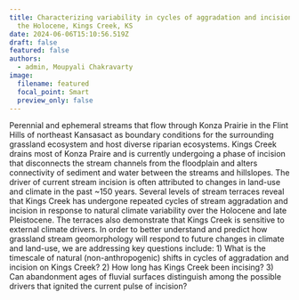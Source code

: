 ```yaml
---
title: Characterizing variability in cycles of aggradation and incision during
  the Holocene, Kings Creek, KS
date: 2024-06-06T15:10:56.519Z
draft: false
featured: false
authors:
  - admin, Moupyali Chakravarty
image:
  filename: featured
  focal_point: Smart
  preview_only: false
---
```

Perennial and ephemeral streams that flow through Konza Prairie in the Flint Hills of northeast Kansasact as boundary conditions for the surrounding grassland ecosystem and host diverse riparian ecosystems. Kings Creek drains most of Konza Praire and is currently undergoing a phase of incision that disconnects the stream channels from the floodplain and alters connectivity of sediment and water between the streams and hillslopes. The driver of current stream incision is often attributed to changes in land-use and climate in the past ~150 years. Several levels of stream terraces reveal that Kings Creek has undergone repeated cycles of stream aggradation and incision in response to natural climate variability over the Holocene and late Pleistocene. The terraces also demonstrate that Kings Creek is sensitive to external climate drivers. In order to better understand and predict how grassland stream geomorphology will respond to future changes in climate and land-use, we are addressing key questions include: 1) What is the timescale of natural (non-anthropogenic) shifts in cycles of aggradation and incision on Kings Creek? 2) How long has Kings Creek been incising? 3) Can abandonment ages of fluvial surfaces distinguish among the possible drivers that ignited the current pulse of incision? 
